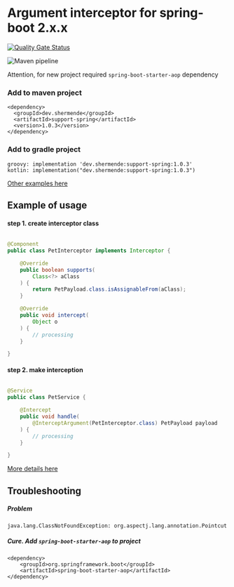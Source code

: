 # Argument interceptor for spring-boot 2.x.x

[![Quality Gate Status](https://sonarcloud.io/api/project_badges/measure?project=shermende_dev.shermende.support-spring&metric=alert_status)](https://sonarcloud.io/dashboard?id=shermende_dev.shermende.support-spring)

![Maven pipeline](https://github.com/shermende/dev.shermende.support-spring/workflows/Maven%20pipeline/badge.svg)

Attention, for new project required `spring-boot-starter-aop` dependency

### Add to maven project

```
<dependency>
  <groupId>dev.shermende</groupId>
  <artifactId>support-spring</artifactId>
  <version>1.0.3</version>
</dependency>
```

### Add to gradle project

```
groovy: implementation 'dev.shermende:support-spring:1.0.3'
kotlin: implementation("dev.shermende:support-spring:1.0.3")
```

[Other examples here](https://mvnrepository.com/artifact/dev.shermende/support-spring)

## Example of usage

#### step 1. create interceptor class

```java

@Component
public class PetInterceptor implements Interceptor {

    @Override
    public boolean supports(
        Class<?> aClass
    ) {
        return PetPayload.class.isAssignableFrom(aClass);
    }

    @Override
    public void intercept(
        Object o
    ) {
        // processing
    }

}
```

#### step 2. make interception

```java

@Service
public class PetService {

    @Intercept
    public void handle(
        @InterceptArgument(PetInterceptor.class) PetPayload payload
    ) {
        // processing
    }

}
```

[More details here](https://github.com/shermende/dev.shermende.pet.dms-backend/blob/develop/src/main/java/dev/shermende/pet/dms/service/unit/impl/UnitServiceImpl.java#L114)

## Troubleshooting

##### Problem

```$xslt
java.lang.ClassNotFoundException: org.aspectj.lang.annotation.Pointcut
```

##### Cure. Add `spring-boot-starter-aop` to project

```$xslt
<dependency>
    <groupId>org.springframework.boot</groupId>
    <artifactId>spring-boot-starter-aop</artifactId>
</dependency>
```
